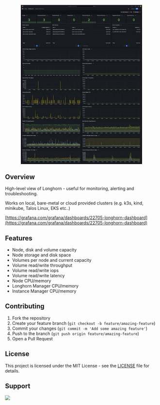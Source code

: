 <div style="display: flex; justify-content: center; gap: 20px;">
  <img src="../longhorn-dashboard/screenshot-16-01-2025.png" width="400"/>
</div>

## Overview
High-level view of Longhorn - useful for monitoring, alerting and troubleshooting.

Works on local, bare-metal or cloud provided clusters (e.g. k3s, kind, minikube, Talos Linux, EKS etc..)

[https://grafana.com/grafana/dashboards/22705-longhorn-dashboard](https://grafana.com/grafana/dashboards/22705-longhorn-dashboard)

<!-- https://github.com/adegoodyer/grafana-dashboards/kubernetes-dashboard -->

## Features
- Node, disk and volume capacity
- Node storage and disk space
- Volumes per node and current capacity
- Volume read/write throughput
- Volume read/write iops
- Volume read/write latency
- Node CPU/memory
- Longhorn Manager CPU/memory
- Instance Manager CPU/memory

## Contributing
1. Fork the repository
2. Create your feature branch (`git checkout -b feature/amazing-feature`)
3. Commit your changes (`git commit -m 'Add some amazing feature'`)
4. Push to the branch (`git push origin feature/amazing-feature`)
5. Open a Pull Request

## License
This project is licensed under the MIT License - see the [LICENSE](https://github.com/adegoodyer/grafana-dashboards/blob/master/LICENSE) file for details.

## Support
<a href="https://www.buymeacoffee.com/adegoodyer"><img src="https://img.buymeacoffee.com/button-api/?text=Buy me a book&emoji=📚&slug=adegoodyer&button_colour=5F7FFF&font_colour=ffffff&font_family=Poppins&outline_colour=000000&coffee_colour=FFDD00" /></a>

<!-- [https://www.buymeacoffee.com/adegoodyer](https://www.buymeacoffee.com/adegoodyer) -->
